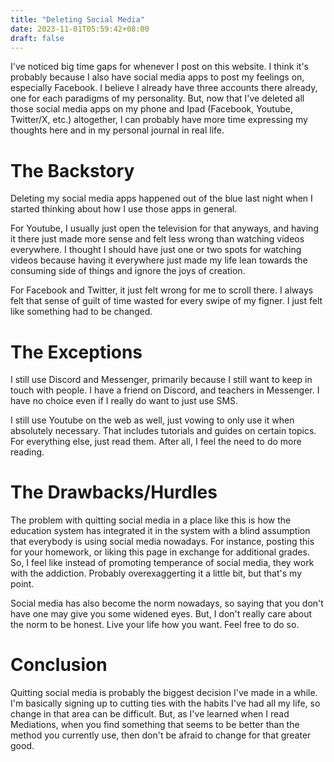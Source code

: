 ```yaml
---
title: "Deleting Social Media"
date: 2023-11-01T05:59:42+08:00
draft: false
---
```


I've noticed big time gaps for whenever I post on this website. I think it's probably because I also have social media apps to post my feelings on, especially Facebook. I believe I already have three accounts there already, one for each paradigms of my personality. But, now that I've deleted all those social media apps on my phone and Ipad (Facebook, Youtube, Twitter/X, etc.) altogether, I can probably have more time expressing my thoughts here and in my personal journal in real life.

# The Backstory
Deleting my social media apps happened out of the blue last night when I started thinking about how I use those apps in general. 

For Youtube, I usually just open the television for that anyways, and having it there just made more sense and felt less wrong than watching videos everywhere. I thought I should have just one or two spots for watching videos because having it everywhere just made my life lean towards the consuming side of things and ignore the joys of creation.

For Facebook and Twitter, it just felt wrong for me to scroll there. I always felt that sense of guilt of time wasted for every swipe of my figner. I just felt like something had to be changed.

# The Exceptions
I still use Discord and Messenger, primarily because I still want to keep in touch with people. I have a friend on Discord, and teachers in Messenger. I have no choice even if I really do want to just use SMS.

I still use Youtube on the web as well, just vowing to only use it when absolutely necessary. That includes tutorials and guides on certain topics. For everything else, just read them. After all, I feel the need to do more reading.

# The Drawbacks/Hurdles
The problem with quitting social media in a place like this is how the education system has integrated it in the system with a blind assumption that everybody is using social media nowadays. For instance, posting this for your homework, or liking this page in exchange for additional grades. So, I feel like instead of promoting temperance of social media, they work with the addiction. Probably overexaggerting it a little bit, but that's my point.

Social media has also become the norm nowadays, so saying that you don't have one may give you some widened eyes. But, I don't really care about the norm to be honest. Live your life how you want. Feel free to do so.

# Conclusion
Quitting social media is probably the biggest decision I've made in a while. I'm basically signing up to cutting ties with the habits I've had all my life, so change in that area can be difficult. But, as I've learned when I read Mediations, when you find something that seems to be better than the method you currently use, then don't be afraid to change for that greater good.
